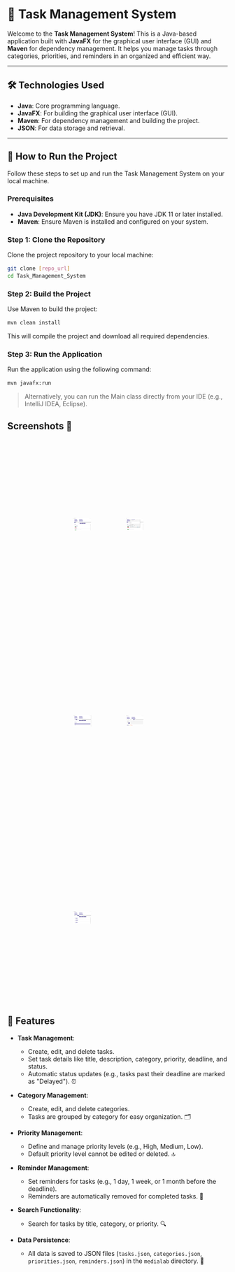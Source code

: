 # 📝 Task Management System

Welcome to the **Task Management System**! This is a Java-based application built with **JavaFX** for the graphical user interface (GUI) and **Maven** for dependency management. It helps you manage tasks through categories, priorities, and reminders in an organized and efficient way.

---

## 🛠️ Technologies Used

- **Java**: Core programming language.
- **JavaFX**: For building the graphical user interface (GUI).
- **Maven**: For dependency management and building the project.
- **JSON**: For data storage and retrieval.

---

## 🚀 How to Run the Project

Follow these steps to set up and run the Task Management System on your local machine.

### Prerequisites

- **Java Development Kit (JDK)**: Ensure you have JDK 11 or later installed.
- **Maven**: Ensure Maven is installed and configured on your system.

### Step 1: Clone the Repository

Clone the project repository to your local machine:

```bash
git clone [repo_url]
cd Task_Management_System
```

### Step 2: Build the Project

Use Maven to build the project:

```bash
mvn clean install
```

This will compile the project and download all required dependencies.

### Step 3: Run the Application

Run the application using the following command:

```bash
mvn javafx:run
```
> Alternatively, you can run the Main class directly from your IDE (e.g., IntelliJ IDEA, Eclipse).

## Screenshots 📸

<div style="display: grid; grid-template-columns: repeat(2, 1fr); gap: 40px; max-width: 200px; margin: 0 auto; padding: 20px;">
  <img src="screenshots/t1.png" style="width: 50%; height: 350px; object-fit: contain; margin-bottom: 60px;" />
  <img src="screenshots/t5.png" style="width: 50%; height: 350px; object-fit: contain; margin-bottom: 60px;" />
  
  <img src="screenshots/t2.png" style="width: 50%; height: 350px; object-fit: contain; margin-bottom: 60px;" />
  <img src="screenshots/t4.png" style="width: 50%; height: 350px; object-fit: contain; margin-bottom: 60px;" />
  
  <img src="screenshots/t3.png" style="width: 50%; height: 350px; object-fit: contain; align-self: center margin-bottom: 60px;" />
</div>


## 🌟 Features

- **Task Management**:
  - Create, edit, and delete tasks.
  - Set task details like title, description, category, priority, deadline, and status.
  - Automatic status updates (e.g., tasks past their deadline are marked as "Delayed"). ⏰

- **Category Management**:
  - Create, edit, and delete categories.
  - Tasks are grouped by category for easy organization. 🗂️

- **Priority Management**:
  - Define and manage priority levels (e.g., High, Medium, Low).
  - Default priority level cannot be edited or deleted. 🔝

- **Reminder Management**:
  - Set reminders for tasks (e.g., 1 day, 1 week, or 1 month before the deadline).
  - Reminders are automatically removed for completed tasks. 🔔

- **Search Functionality**:
  - Search for tasks by title, category, or priority. 🔍

- **Data Persistence**:
  - All data is saved to JSON files (`tasks.json`, `categories.json`, `priorities.json`, `reminders.json`) in the `medialab` directory. 💾
